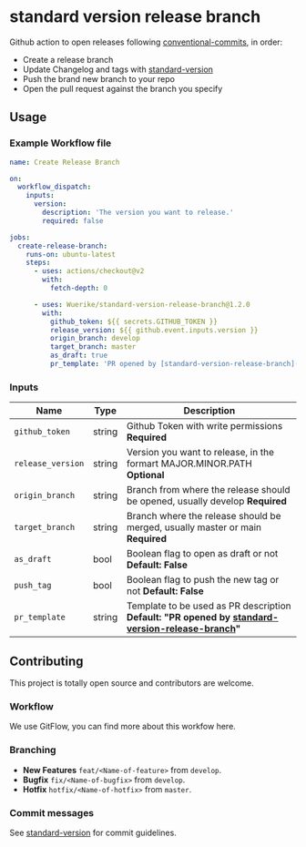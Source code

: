 # standard version release branch

Github action to open releases following [conventional-commits](https://www.conventionalcommits.org/en/v1.0.0/), in order:

- Create a release branch
- Update Changelog and tags with [standard-version](https://github.com/conventional-changelog/standard-version)
- Push the brand new branch to your repo
- Open the pull request against the branch you specify

## Usage

### Example Workflow file

```yaml
name: Create Release Branch

on:
  workflow_dispatch:
    inputs:
      version:
        description: 'The version you want to release.'
        required: false

jobs:
  create-release-branch:
    runs-on: ubuntu-latest
    steps:
      - uses: actions/checkout@v2
        with:
          fetch-depth: 0

      - uses: Wuerike/standard-version-release-branch@1.2.0
        with:
          github_token: ${{ secrets.GITHUB_TOKEN }}
          release_version: ${{ github.event.inputs.version }}
          origin_branch: develop
          target_branch: master
          as_draft: true
          pr_template: 'PR opened by [standard-version-release-branch](https://github.com/Wuerike/standard-version-release-branch)'
```
### Inputs

| Name              | Type      | Description |
| -------           | ------    | ----------- |
| `github_token`    | string    | Github Token with write permissions **Required**|
| `release_version` | string    | Version you want to release, in the formart MAJOR.MINOR.PATH **Optional**|
| `origin_branch`   | string    | Branch from where the release should be opened, usually develop **Required**|
| `target_branch`   | string    | Branch where the release should be merged, usually master or main **Required**|
| `as_draft`        | bool      | Boolean flag to open as draft or not **Default: False**|
| `push_tag`        | bool      | Boolean flag to push the new tag or not **Default: False**|
| `pr_template`     | string    | Template to be used as PR description **Default: "PR opened by [standard-version-release-branch](https://github.com/Wuerike/standard-version-release-branch)"** |

## Contributing

This project is totally open source and contributors are welcome.

### Workflow

We use GitFlow, you can find more about this workfow here.

### Branching

- **New Features** `feat/<Name-of-feature>` from `develop`.
- **Bugfix** `fix/<Name-of-bugfix>` from `develop`.
- **Hotfix** `hotfix/<Name-of-hotfix>` from `master`.

### Commit messages

See [standard-version](https://github.com/conventional-changelog/standard-version#commit-message-convention-at-a-glance) for commit guidelines.
